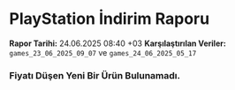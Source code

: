 # PlayStation İndirim Raporu

**Rapor Tarihi:** 24.06.2025 08:40 +03
**Karşılaştırılan Veriler:** `games_23_06_2025_09_07` ve `games_24_06_2025_05_17`

### Fiyatı Düşen Yeni Bir Ürün Bulunamadı.

